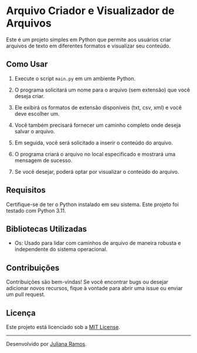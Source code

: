 # Arquivo Criador e Visualizador de Arquivos

Este é um projeto simples em Python que permite aos usuários criar arquivos de texto em diferentes formatos e visualizar seu conteúdo.

## Como Usar

1. Execute o script `main.py` em um ambiente Python.

2. O programa solicitará um nome para o arquivo (sem extensão) que você deseja criar.

3. Ele exibirá os formatos de extensão disponíveis (txt, csv, xml) e você deve escolher um.

4. Você também precisará fornecer um caminho completo onde deseja salvar o arquivo.

5. Em seguida, você será solicitado a inserir o conteúdo do arquivo.

6. O programa criará o arquivo no local especificado e mostrará uma mensagem de sucesso.

7. Se você desejar, poderá optar por visualizar o conteúdo do arquivo.

## Requisitos

Certifique-se de ter o Python instalado em seu sistema. Este projeto foi testado com Python 3.11.

## Bibliotecas Utilizadas

- Os: Usado para lidar com caminhos de arquivo de maneira robusta e independente do sistema operacional.

## Contribuições

Contribuições são bem-vindas! Se você encontrar bugs ou desejar adicionar novos recursos, fique à vontade para abrir uma issue ou enviar um pull request.

## Licença

Este projeto está licenciado sob a [MIT License](LICENSE).

---
Desenvolvido por [Juliana Ramos](https://github.com/julianadev).
